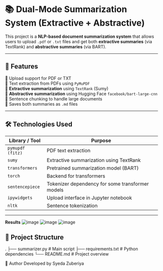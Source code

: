 # 📚 Dual-Mode Summarization System (Extractive + Abstractive)

This project is a **NLP-based document summarization system** that allows users to upload `.pdf` or `.txt` files and get both **extractive summaries** (via TextRank) and **abstractive summaries** (via BART).

---

## 🚀 Features

🔹 Upload support for PDF or TXT  
🔹 Text extraction from PDFs using `PyMuPDF`  
🔹 **Extractive summarization** using `TextRank` (Sumy)  
🔹 **Abstractive summarization** using Hugging Face `facebook/bart-large-cnn`  
🔹 Sentence chunking to handle large documents  
🔹 Saves both summaries as `.md` files  

---

## 🛠 Technologies Used

| Library / Tool       | Purpose                                      |
|----------------------|----------------------------------------------|
| `pymupdf (fitz)`     | PDF text extraction                          |
| `sumy`               | Extractive summarization using TextRank      |
| `transformers`       | Pretrained summarization model (BART)        |
| `torch`              | Backend for transformers                     |
| `sentencepiece`      | Tokenizer dependency for some transformer models |
| `ipywidgets`         | Upload interface in Jupyter notebook         |
| `nltk`               | Sentence tokenization                        |

---

**Results**
![image](https://github.com/user-attachments/assets/79f8c114-570d-4e69-afd1-91ebd1612c1c)
![image](https://github.com/user-attachments/assets/a7debc18-2596-4fb4-919d-17dfe79e2dde)
![image](https://github.com/user-attachments/assets/cbfa960c-22fe-4c51-ae65-d15b9b61b36a)



## 🧩 Project Structure

.
├── summarizer.py # Main script
├── requirements.txt # Python dependencies
└── README.md # Project overview

🙋 Author
Developed by Syeda Zuberiya
